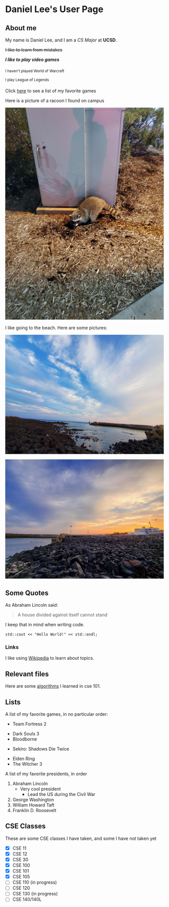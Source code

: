 # Daniel Lee's User Page

## About me

My name is Daniel Lee, and I am a *CS Major* at **UCSD**.

~~I like to learn from mistakes~~

***I like to play video games***

<sub>I haven't played World of Warcraft</sub>

<sup>I play League of Legends</sup>

Click [here](#lists) to see a list of my favorite games

Here is a picture of a racoon I found on campus

![Racoon](images/racoon.jpg)

I like going to the beach. Here are some pictures:

![Beach1](images/beach.jpg)

![Beach2](images/beach2.jpg)


## Some Quotes

As Abraham Lincoln said:

>A house divided against itself cannot stand

I keep that in mind when writing code.
```
std::cout << "Hello World!" << std::endl;
```

### Links

I like using [Wikipedia](https://wikipedia.org/) to learn about topics.

## Relevant files

Here are some [algorithms](algorithms.md) I learned in cse 101.

## Lists

A list of my favorite games, in no particular order:

- Team Fortress 2
* Dark Souls 3
* Bloodborne
+ Sekiro: Shadows Die Twice
* Elden Ring
* The Witcher 3

A list of my favorite presidents, in order

1. Abraham Lincoln
    - Very cool president
      - Lead the US during the Civil War
2. George Washington
3. William Howard Taft
4. Franklin D. Roosevelt

## CSE Classes

These are some CSE classes I have taken, and some I have not taken yet

- [x] CSE 11
- [x] CSE 12
- [x] CSE 30
- [x] CSE 100
- [x] CSE 101
- [x] CSE 105
- [ ] CSE 110 (in progress)
- [ ] CSE 120
- [ ] CSE 130 (in progress)
- [ ] CSE 140/140L
